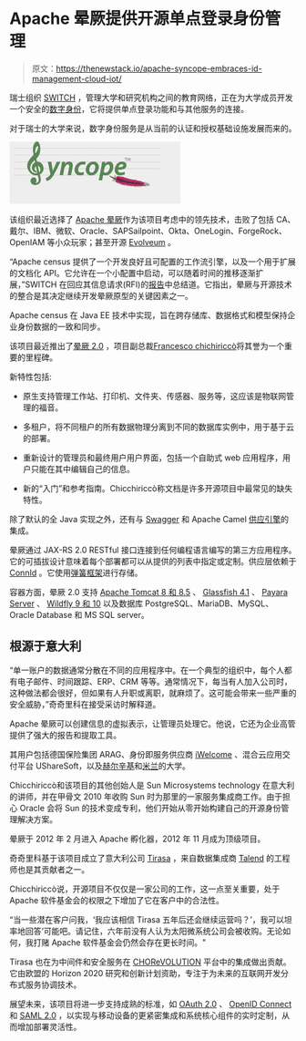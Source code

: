 # Apache 晕厥提供开源单点登录身份管理

> 原文：<https://thenewstack.io/apache-syncope-embraces-id-management-cloud-iot/>

瑞士组织 [SWITCH](https://www.switch.ch/about/projects/) ，管理大学和研究机构之间的教育网络，正在为大学成员开发一个安全的[数字身份](https://projects.switch.ch/eduid/)，它将提供单点登录功能和与其他服务的连接。

对于瑞士的大学来说，数字身份服务是从当前的认证和授权基础设施发展而来的。

[![screen-shot-2016-09-23-at-5-24-46-am](img/838d50ea0a7d5d71a861a56e6a13692e.png)](https://syncope.apache.org/)

该组织最近选择了 [Apache 晕厥](https://syncope.apache.org/)作为该项目考虑中的领先技术，击败了包括 CA、戴尔、IBM、微软、Oracle、SAPSailpoint、Okta、OneLogin、ForgeRock、OpenIAM 等小众玩家；甚至开源 [Evolveum](https://evolveum.com/) 。

“Apache census 提供了一个开发良好且可配置的工作流引擎，以及一个用于扩展的文档化 API。它允许在一个小配置中启动，可以随着时间的推移逐渐扩展，”SWITCH 在回应其信息请求(RFI)的[报告](https://projects.switch.ch/export/sites/projects/eduid/.galleries/documents/SWITCH_edu-ID_IdM_Market-Analysis_public.pdf)中总结道。它指出，晕厥与开源技术的整合是其决定继续开发晕厥原型的关键因素之一。

Apache census 在 Java EE 技术中实现，旨在跨存储库、数据格式和模型保持企业身份数据的一致和同步。

该项目最近推出了[晕厥 2.0](http://www.tirasa.net/news/apache-syncope-2.0.0-is-now-available.html) ，项目副总裁[Francesco chichiriccò](https://www.linkedin.com/in/francescochicchiricco?authType=NAME_SEARCH&authToken=XmlA&locale=en_US&srchid=164693751475077851809&srchindex=1&srchtotal=1&trk=vsrp_people_res_name&trkInfo=VSRPsearchId%3A164693751475077851809%2CVSRPtargetId%3A3191603%2CVSRPcmpt%3Aprimary%2CVSRPnm%3Atrue%2CauthType%3ANAME_SEARCH)将其誉为一个重要的里程碑。

新特性包括:

*   原生支持管理工作站、打印机、文件夹、传感器、服务等，这应该是物联网管理的福音。

*   多租户，将不同租户的所有数据物理分离到不同的数据库实例中，用于基于云的部署。

*   重新设计的管理员和最终用户用户界面，包括一个自助式 web 应用程序，用户只能在其中编辑自己的信息。

*   新的“入门”和参考指南。Chicchiriccò称文档是许多开源项目中最常见的缺失特性。

除了默认的全 Java 实现之外，还有与 [Swagger](http://syncope.tirasa.net/news/apache-syncope-2.0.0-and-swagger.html) 和 Apache Camel [供应引擎](http://coheigea.blogspot.it/2016/09/integrating-apache-camel-with-apache.html)的集成。

晕厥通过 JAX-RS 2.0 RESTful 接口连接到任何编程语言编写的第三方应用程序。它的可插拔设计意味着每个部署都可以从提供的列表中指定或定制。供应层依赖于 [ConnId](http://connid.tirasa.net) 。它使用[弹簧框架](https://projects.spring.io/spring-framework/)进行存储。

容器方面，晕厥 2.0 支持 [Apache Tomcat 8 和 8.5](http://tomcat.apache.org/download-80.cgi) 、 [Glassfish 4.1](https://glassfish.java.net/) 、 [Payara Server](http://www.payara.fish/) 、 [Wildfly 9 和 10](http://www.wildfly.org/) 以及数据库 PostgreSQL、MariaDB、MySQL、Oracle Database 和 MS SQL server。

## **根源于意大利**

“单一账户的数据通常分散在不同的应用程序中。在一个典型的组织中，每个人都有电子邮件、时间跟踪、ERP、CRM 等等。通常情况下，每当有人加入公司时，这种做法都会很好，但如果有人升职或离职，就麻烦了。这可能会带来一些严重的安全威胁，”奇奇里科在接受采访时解释道。

Apache 晕厥可以创建信息的虚拟表示，让管理员处理它。他说，它还为企业高管提供了强大的报告和提取工具。

其用户包括德国保险集团 ARAG、身份即服务供应商 [iWelcome](https://www.iwelcome.com/) 、混合云应用交付平台 UShareSoft，以及[赫尔辛基](https://www.helsinki.fi/en)和[米兰](http://www.unimi.it/ENG/)的大学。

Chicchiriccò和该项目的其他创始人是 Sun Microsystems technology 在意大利的讲师，并在甲骨文 2010 年收购 Sun 时为那里的一家服务集成商工作。由于担心 Oracle 会将 Sun 的技术变成专利，他们开始从零开始构建自己的开源身份管理解决方案。

晕厥于 2012 年 2 月进入 Apache 孵化器，2012 年 11 月成为顶级项目。

奇奇里科基于该项目成立了意大利公司 [Tirasa](http://www.tirasa.net/) ，来自数据集成商 [Talend](https://www.talend.com/) 的工程师也是其贡献者之一。

Chicchiriccò说，开源项目不仅仅是一家公司的工作，这一点至关重要，处于 Apache 软件基金会的权限之下增加了它在客户中的合法性。

“当一些潜在客户问我，‘我应该相信 Tirasa 五年后还会继续运营吗？’，我可以坦率地回答‘可能吧。请记住，六年前没有人认为太阳微系统公司会被收购。无论如何，我打赌 Apache 软件基金会仍然会存在更长时间。"

Tirasa 也在为中间件和安全服务在 [CHOReVOLUTION](http://www.chorevolution.eu/bin/view/Interviews/Francesco_Chicchiricco) 平台中的集成做出贡献。它由欧盟的 Horizon 2020 研究和创新计划资助，专注于为未来的互联网开发分布式服务协调技术。

展望未来，该项目将进一步支持成熟的标准，如 [OAuth 2.0](https://oauth.net/2/) 、 [OpenID Connect](http://openid.net/connect/) 和 [SAML 2.0](http://docs.oasis-open.org/security/saml/Post2.0/sstc-saml-tech-overview-2.0.html) ，以实现与移动设备的更紧密集成和系统核心组件的实时定制，从而增加部署灵活性。

<svg xmlns:xlink="http://www.w3.org/1999/xlink" viewBox="0 0 68 31" version="1.1"><title>Group</title> <desc>Created with Sketch.</desc></svg>